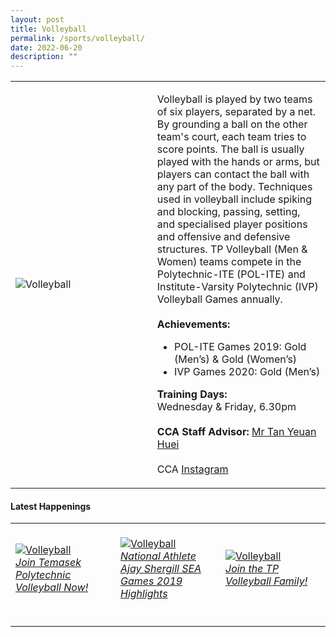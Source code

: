 ```yaml
---
layout: post
title: Volleyball
permalink: /sports/volleyball/
date: 2022-06-20
description: ""
---
```

<table>
    <tr>
        <td style="width:45%"><image src="/images/Sports/VOLLEYBALL.png" style="display:block;margin-left:auto;margin-right:auto;" alt="Volleyball"></image></td>
        <td>
            <p>
                Volleyball is played by two teams of six players, separated by a net. By grounding a ball on the other team's court, each team tries to score points. The ball is usually played with the hands or arms, but players can contact the ball with any part of the body. Techniques used in volleyball include spiking and blocking, passing, setting, and specialised player positions and offensive and defensive structures. TP Volleyball (Men & Women) teams compete in the Polytechnic-ITE (POL-ITE) and Institute-Varsity Polytechnic (IVP) Volleyball Games annually.<br>
                <br>
                <b>Achievements:</b><br>
                <ul>
                    <li>POL-ITE Games 2019: Gold (Men’s) & Gold (Women’s)</li>
                    <li>IVP Games 2020: Gold (Men’s)</li>
                </ul>
            </p>
            <p>
                <b>Training Days:</b><br>
                Wednesday & Friday, 6.30pm<br>
                <br>
                <b>CCA Staff Advisor:</b> <a href="mailto:tanyh@tp.edu.sg">Mr Tan Yeuan Huei</a><br>
                <br>
                CCA <a href="https://www.instagram.com/tp.volleyball">Instagram</a>
            </p>
        </td>
    </tr>
</table>

#### Latest Happenings

<table>
    <tr>
        <td style="width:33%"><br>
            <a href="https://www.instagram.com/tv/CODLHiJHOf0/">
                <image src="/images/Sports/VOLLEYBALL_Join Temasek Polytechnic Volleyball now!.png" style="display:block;margin-left:auto;margin-right:auto;" alt="Volleyball">
                <h6 style="margin-top:0%">Join Temasek Polytechnic Volleyball Now!</h6>
                </image>
            </a>
        </td>
        <td style="width:33%"><br>
            <a href="https://www.instagram.com/p/CAUceYgHrBE/">
                <image src="/images/Sports/VOLLEYBALL_National Athlete Ajay Shergill SEA Games 2019 highlights.png" style="display:block;margin-left:auto;margin-right:auto;" alt="Volleyball">
                <h6 style="margin-top:0%">National Athlete Ajay Shergill SEA Games 2019 Highlights</h6>
                </image>
            </a>
        </td>
        <td style="width:33%"><br>
            <a href="https://www.instagram.com/p/B_ZyoWSnBAH/">
                <image src="/images/Sports/VOLLEYBALL_Join the TP Volleyball family!.png" style="display:block;margin-left:auto;margin-right:auto;" alt="Volleyball">
                <h6 style="margin-top:0%">Join the TP Volleyball Family!</h6>    
                </image>
            </a>
        </td>
    </tr>
</table>
